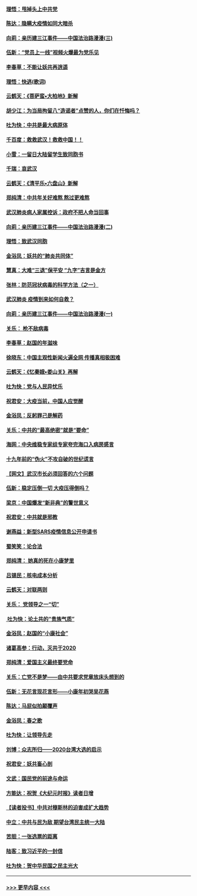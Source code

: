#### [理悟：甩掉头上中共党](../pages/nsc993/n11838826.md?t=02022155) 
#### [陈达：隐瞒大疫情如同大暗杀](../pages/nsc993/n11838771.md?t=02022155) 
#### [向莉：亲历建三江事件——中国法治路漫漫(三)](../pages/nsc993/n11831825.md?t=02022155) 
#### [伍新：“党员上一线”视频火爆最为党乐见](../pages/nsc993/n11838200.md?t=02022155) 
#### [李春草：不能让妖共再逍遥](../pages/nsc993/n11838102.md?t=02022155) 
#### [理悟：快逃(歌词)](../pages/nsc993/n11838083.md?t=02022155) 
#### [云鹤天：《菩萨蛮▪大柏地》新解](../pages/nsc993/n11838059.md?t=02022155) 
#### [胡少江：为当局拘留八“造谣者”点赞的人，你们在忏悔吗？](../pages/nsc993/n11836801.md?t=02022155) 
#### [吐为快：中共是最大病原体](../pages/nsc993/n11836748.md?t=02022155) 
#### [千百度：救救武汉！救救中国！！](../pages/nsc993/n11836145.md?t=02022155) 
#### [小雪：一留日大陆留学生致同胞书](../pages/nsc993/n11834624.md?t=02022155) 
#### [千瑞：哀武汉](../pages/nsc993/n11833647.md?t=02022155) 
#### [云鹤天：《清平乐▪六盘山》新解](../pages/nsc993/n11833611.md?t=02022155) 
#### [郑纯清：中共年关好难熬 熬过更难熬](../pages/nsc993/n11833489.md?t=02022155) 
#### [武汉肺炎病人家属控诉：政府不把人命当回事](../pages/nsc993/n11833205.md?t=02022155) 
#### [向莉：亲历建三江事件——中国法治路漫漫(二)](../pages/nsc993/n11829102.md?t=02022155) 
#### [理悟：致武汉同胞](../pages/nsc993/n11831522.md?t=02022155) 
#### [金浴凤：妖共的“肺炎共同体”](../pages/nsc993/n11829448.md?t=02022155) 
#### [慧真：大难“三退”保平安 “九字”吉言是金方](../pages/nsc993/n11829501.md?t=02022155) 
#### [张林：防范冠状病毒的科学方法（之一）](../pages/nsc993/n11828618.md?t=02022155) 
#### [武汉肺炎 疫情到来如何自救？](../pages/nsc993/n11827632.md?t=02022155) 
#### [向莉：亲历建三江事件——中国法治路漫漫(一)](../pages/nsc993/n11827190.md?t=02022155) 
#### [关乐： 枪不敌病毒](../pages/nsc993/n11826746.md?t=02022155) 
#### [李春草：赵国的年滋味](../pages/nsc993/n11826321.md?t=02022155) 
#### [徐晓东：中国主观性新闻火遍全网 传播真相极困难](../pages/nsc993/n11826508.md?t=02022155) 
#### [云鹤天：《忆秦娥▪娄山关》再解](../pages/nsc993/n11824682.md?t=02022155) 
#### [吐为快：党与人民异忧乐](../pages/nsc993/n11824660.md?t=02022155) 
#### [祝君安：大疫当前，中国人应觉醒](../pages/nsc993/n11821946.md?t=02022155) 
#### [金浴凤：反躬罪己是解药](../pages/nsc993/n11820280.md?t=02022155) 
#### [关乐：中共的“最高绝密”就是“要命”](../pages/nsc993/n11816946.md?t=02022155) 
#### [海网：中央维稳专家组专家夸完海口入病房感言](../pages/nsc993/n11815138.md?t=02022155) 
#### [十九年前的“伪火”不攻自破的世纪谎言](../pages/nsc993/n11813238.md?t=02022155) 
#### [【网文】武汉市长必须回答的六个问题](../pages/nsc993/n11813848.md?t=02022155) 
#### [伍新：稳定压倒一切 大疫压得倒吗？](../pages/nsc993/n11812634.md?t=02022155) 
#### [梁京：中国爆发“新非典”的警世意义](../pages/nsc993/n11812554.md?t=02022155) 
#### [祝君安：中共就是邪教](../pages/nsc993/n11812431.md?t=02022155) 
#### [谢燕益：新型SARS疫情信息公开申请书](../pages/nsc993/n11808840.md?t=02022155) 
#### [蜀笑笑：论合法](../pages/nsc993/n11808064.md?t=02022155) 
#### [郑纯清： 她真的死在小康梦里](../pages/nsc993/n11806623.md?t=02022155) 
#### [吕锡民：核电成本分析](../pages/nsc993/n11806284.md?t=02022155) 
#### [云鹤天：对联两则](../pages/nsc993/n11805957.md?t=02022155) 
#### [关乐： 党领导之一“切”](../pages/nsc993/n11804505.md?t=02022155) 
#### [ 吐为快：论土共的“贵族气质”](../pages/nsc993/n11804490.md?t=02022155) 
#### [金浴凤：赵国的“小康社会”](../pages/nsc993/n11804452.md?t=02022155) 
#### [诸葛高参：行动，灭共于2020](../pages/nsc993/n11804120.md?t=02022155) 
#### [郑纯清：爱国主义最终要党命](../pages/nsc993/n11802197.md?t=02022155) 
#### [关乐：亡党不是梦——由中共要求党章放床头想到的](../pages/nsc993/n11802156.md?t=02022155) 
#### [伍新：无花言现花言形——小康年初哭吴花燕](../pages/nsc993/n11800044.md?t=02022155) 
#### [陈达：马屁似拍颠覆声](../pages/nsc993/n11800010.md?t=02022155) 
#### [金浴凤：春之歌](../pages/nsc993/n11797687.md?t=02022155) 
#### [吐为快：让领导先走](../pages/nsc993/n11797512.md?t=02022155) 
#### [刘博：众志所归——2020台湾大选的启示](../pages/nsc993/n11796878.md?t=02022155) 
#### [祝君安：妖共畜心剖](../pages/nsc993/n11794273.md?t=02022155) 
#### [文武：国民党的前途与命运](../pages/nsc993/n11794198.md?t=02022155) 
#### [方能达：祝贺《大纪元时报》读者日增](../pages/nsc993/n11793807.md?t=02022155) 
#### [【读者投书】中共对穆斯林的迫害成扩大趋势](../pages/nsc993/n11791371.md?t=02022155) 
#### [中立：中共与民为敌 期望台湾民主统一大陆](../pages/nsc993/n11790392.md?t=02022155) 
#### [苦胆：一张选票的距离](../pages/nsc993/n11788914.md?t=02022155) 
#### [陆客：致习近平的一封信](../pages/nsc993/n11788867.md?t=02022155) 
#### [吐为快：贺中华民国之民主光大](../pages/nsc993/n11788618.md?t=02022155) 

----
#### [ >>> 更早内容 <<< ](../indexes/nsc993-earlier.md)
